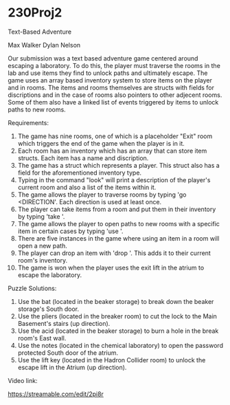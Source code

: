# 230Proj2
Text-Based Adventure

Max Walker
Dylan Nelson

Our submission was a text based adventure game centered around escaping a laboratory. To do this, the player must traverse the rooms in the lab and use items they find to unlock paths and ultimately escape. The game uses an array based inventory system to store items on the player and in rooms. The items and rooms themselves are structs with fields for discriptions and in the case of rooms also pointers to other adjecent rooms. Some of them also have a linked list of events triggered by items to unlock paths to new rooms.

Requirements:
1. The game has nine rooms, one of which is a placeholder "Exit" room which triggers the end of the game when the player is in it.
2. Each room has an inventory which has an array that can store item structs. Each item has a name and discription.
3. The game has a struct which represents a player. This struct also has a field for the aforementioned inventory type.
4. Typing in the command "look" will print a description of the player's current room and also a list of the items within it.
5. The game allows the player to traverse rooms by typing 'go <DIRECTION'. Each direction is used at least once.
6. The player can take items from a room and put them in their inventory by typing 'take <ITEM>'.
7. The game allows the player to open paths to new rooms with a specific item in certain cases by typing 'use <ITEM>'.
8. There are five instances in the game where using an item in a room will open a new path.
9. The player can drop an item with 'drop <ITEM>'. This adds it to their current room's inventory.
10. The game is won when the player uses the exit lift in the atrium to escape the laboratory.
  
Puzzle Solutions:
1. Use the bat (located in the beaker storage) to break down the beaker storage's South door.
2. Use the pliers (located in the breaker room) to cut the lock to the Main Basement's stairs (up direction).
3. Use the acid (located in the beaker storage) to burn a hole in the break room's East wall.
4. Use the notes (located in the chemical laboratory) to open the password protected South door of the atrium.
5. Use the lift key (located in the Hadron Collider room) to unlock the escape lift in the Atrium (up direction).

Video link:

https://streamable.com/edit/2pi8r
 
